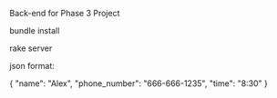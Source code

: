 Back-end for Phase 3 Project

bundle install

rake server


json format:

{
    "name": "Alex",
    "phone_number": "666-666-1235",
    "time": "8:30"
}